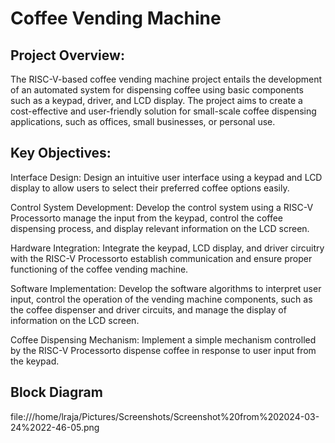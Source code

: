 # Coffee Vending Machine

## Project Overview:

The RISC-V-based coffee vending machine project entails the development of an automated system for dispensing coffee using basic components such as a keypad, driver, and LCD display. The project aims to create a cost-effective and user-friendly solution for small-scale coffee dispensing applications, such as offices, small businesses, or personal use.

## Key Objectives:

Interface Design: Design an intuitive user interface using a keypad and LCD display to allow users to select their preferred coffee options easily.

Control System Development: Develop the control system using a RISC-V  Processorto manage the input from the keypad, control the coffee dispensing process, and display relevant information on the LCD screen.

Hardware Integration: Integrate the keypad, LCD display, and driver circuitry with the RISC-V  Processorto establish communication and ensure proper functioning of the coffee vending machine.

Software Implementation: Develop the software algorithms to interpret user input, control the operation of the vending machine components, such as the coffee dispenser and driver circuits, and manage the display of information on the LCD screen.

Coffee Dispensing Mechanism: Implement a simple mechanism controlled by the RISC-V  Processorto dispense coffee in response to user input from the keypad.

## Block Diagram

file:///home/lraja/Pictures/Screenshots/Screenshot%20from%202024-03-24%2022-46-05.png



